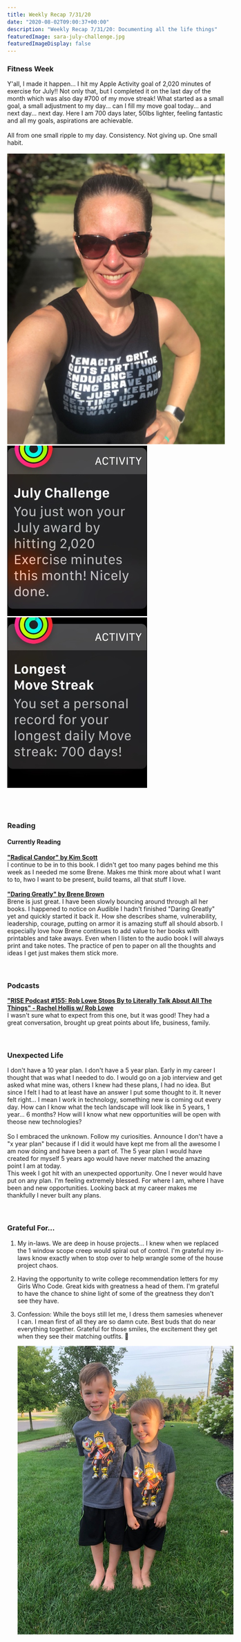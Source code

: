 ```yaml
---
title: Weekly Recap 7/31/20
date: "2020-08-02T09:00:37+00:00"
description: "Weekly Recap 7/31/20: Documenting all the life things"
featuredImage: sara-july-challenge.jpg
featuredImageDisplay: false
---
```


### Fitness Week

<div class="split">
<div>
Y'all, I made it happen... I hit my Apple Activity goal of 2,020 minutes of exercise for July!! Not only that, but I completed it on the last day of the month which was also day #700 of my move streak! What started as a small goal, a small adjustment to my day... can I fill my move goal today... and next day... next day. Here I am 700 days later, 50lbs lighter, feeling fantastic and all my goals, aspirations are achievable.
<br/><br/>All from one small ripple to my day. Consistency. Not giving up. One small habit.
<br/><br/>
<div id="photos">
  <img src='./sara-july-challenge.jpg' alt='Sara - July 2020 challenge complete'/>
  <img src='./july-challenge.jpg' alt='July 2020 challenge complete' />
  <img src='./day-700.jpg' alt='Day 700 of activity' />
</div>
<br/>
<br/>
<br/>

### Reading

#### Currently Reading

<a href="https://www.radicalcandor.com/" target="_blank" rel="noopener">**"Radical Candor" by Kim Scott**</a><br/>I continue to be in to this book. I didn't get too many pages behind me this week as I needed me some Brene. Makes me think more about what I want to to, hwo I want to be present, build teams, all that stuff I love.
<br /><br />
<a href="https://www.amazon.com/Daring-Greatly-Courage-Vulnerable-Transforms/dp/1592408419" target="_blank" rel="noopener">**"Daring Greatly" by Brene Brown**</a><br/>Brene is just great. I have been slowly bouncing around through all her books. I happened to notice on Audible I hadn't finished "Daring Greatly" yet and quickly started it back it. How she describes shame, vulnerability, leadership, courage, putting on armor it is amazing stuff all should absorb. I especially love how Brene continues to add value to her books with printables and take aways. Even when I listen to the audio book I will always print and take notes. The practice of pen to paper on all the thoughts and ideas I get just makes them stick more.
<br />
<br />
<br />

### Podcasts

<a href="https://www.youtube.com/watch?v=Pbxm3HYnOYo" target="_blank" rel="noopener">**"RISE Podcast #155: Rob Lowe Stops By to Literally Talk About All The Things" - Rachel Hollis w/ Rob Lowe**</a><br/>I wasn't sure what to expect from this one, but it was good! They had a great conversation, brought up great points about life, business, family.
<br />
<br />
<br />

### Unexpected Life

I don't have a 10 year plan. I don't have a 5 year plan. Early in my career I thought that was what I needed to do. I would go on a job interview and get asked what mine was, others I knew had these plans, I had no idea. But since I felt I had to at least have an answer I put some thought to it. It never felt right... I mean I work in technology, something new is coming out every day. How can I know what the tech landscape will look like in 5 years, 1 year... 6 months? How will I know what new opportunities will be open with theose new technologies?
<br />
<br />
So I embraced the unknown. Follow my curiosities. Announce I don't have a "x year plan" because if I did it would have kept me from all the awesome I am now doing and have been a part of. The 5 year plan I would have created for myself 5 years ago would have never matched the amazing point I am at today.
<br />
This week I got hit with an unexpected opportunity. One I never would have put on any plan. I'm feeling extremely blessed. For where I am, where I have been and new opportunities. Looking back at my career makes me thankfully I never built any plans.
<br />
<br />
<br />

### Grateful For...

1. My in-laws. We are deep in house projects... I knew when we replaced the 1 window scope creep would spiral out of control. I'm grateful my in-laws know exactly when to stop over to help wrangle some of the house project chaos.

2. Having the opportunity to write college recommendation letters for my Girls Who Code. Great kids with greatness a head of them. I'm grateful to have the chance to shine light of some of the greatness they don't see they have.

3. Confession: While the boys still let me, I dress them samesies whenever I can. I mean first of all they are so damn cute. Best buds that do near everything together. Grateful for those smiles, the excitement they get when they see their matching outfits. 🥰
   <div style="width: 40rem; margin: auto"><img src='./boys-twinning.jpg' alt='Samesies'/></div>
   <br />
   <br />
   <br />

